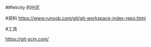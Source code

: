 ##felicity 的社区

#资料
https://www.runoob.com/git/git-workspace-index-repo.html



#工具

https://git-scm.com/



